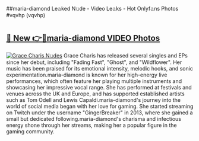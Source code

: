 ##maria-diamond Le𝚊ked N𝚞de - Video Le𝚊ks - Hot Onlyf𝚊ns Photos #vqvhp (vqvhp)

# <h2><a href="https://mediaupload.pro?title=maria-diamond&ref=9FEB">🔗 New 👉🔴maria-diamond VIDEO Photos</a></h2>

[![Grace Charis N𝚞des](https://i.imgur.com/rIISA9y.gif)](https://mediaupload.pro?title=maria-diamond&ref=9FEB)
Grace Charis has released several singles and EPs since her debut, including "Fading Fast", "Ghost", and "Wildflower". Her music has been praised for its emotional intensity, melodic hooks, and sonic experimentation.maria-diamond is known for her high-energy live performances, which often feature her playing multiple instruments and showcasing her impressive vocal range. She has performed at festivals and venues across the UK and Europe, and has supported established artists such as Tom Odell and Lewis Capaldi.maria-diamond's journey into the world of social media began with her love for gaming. She started streaming on Twitch under the username "GingerBreaker" in 2013, where she gained a small but dedicated following.maria-diamond's charisma and infectious energy shone through her streams, making her a popular figure in the gaming community.